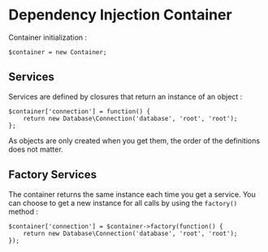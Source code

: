 # Dependency Injection Container

Container initialization :

    $container = new Container;

Services
--------

Services are defined by closures that return an instance of an object :

    $container['connection'] = function() {
        return new Database\Connection('database', 'root', 'root');
    };
    
As objects are only created when you get them, the order of the definitions does not matter.

Factory Services
----------------

The container returns the same instance each time you get a service. You can choose to get a new instance for all calls by using the ``factory()`` method :

    $container['connection'] = $container->factory(function() {
        return new Database\Connection('database', 'root', 'root');
    });
